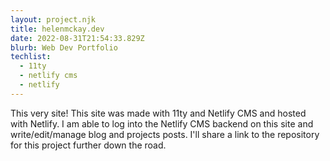 ```yaml
---
layout: project.njk
title: helenmckay.dev
date: 2022-08-31T21:54:33.829Z
blurb: Web Dev Portfolio
techlist:
  - 11ty
  - netlify cms
  - netlify
---
```

This very site! This site was made with 11ty and Netlify CMS and hosted with Netlify. I am able to log into the Netlify CMS backend on this site and write/edit/manage blog and projects posts. I'll share a link to the repository for this project further down the road.